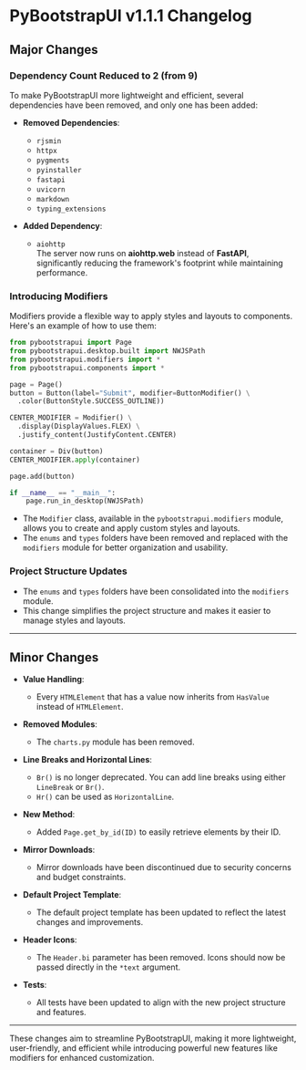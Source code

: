 # PyBootstrapUI v1.1.1 Changelog  

## Major Changes  

### **Dependency Count Reduced to 2 (from 9)**  
To make PyBootstrapUI more lightweight and efficient, several dependencies have been removed, and only one has been added:  
- **Removed Dependencies**:
  - `rjsmin`  
  - `httpx`  
  - `pygments`  
  - `pyinstaller`  
  - `fastapi`  
  - `uvicorn`  
  - `markdown`  
  - `typing_extensions`  

- **Added Dependency**:  
  - `aiohttp`  
    The server now runs on **aiohttp.web** instead of **FastAPI**, significantly reducing the framework's footprint while maintaining performance.  

### **Introducing Modifiers**  
Modifiers provide a flexible way to apply styles and layouts to components. Here's an example of how to use them:  

```python
from pybootstrapui import Page
from pybootstrapui.desktop.built import NWJSPath
from pybootstrapui.modifiers import *
from pybootstrapui.components import *

page = Page()
button = Button(label="Submit", modifier=ButtonModifier() \
  .color(ButtonStyle.SUCCESS_OUTLINE))

CENTER_MODIFIER = Modifier() \
  .display(DisplayValues.FLEX) \
  .justify_content(JustifyContent.CENTER)

container = Div(button)
CENTER_MODIFIER.apply(container)

page.add(button)

if __name__ == "__main__":
    page.run_in_desktop(NWJSPath)
```  

- The `Modifier` class, available in the `pybootstrapui.modifiers` module, allows you to create and apply custom styles and layouts.  
- The `enums` and `types` folders have been removed and replaced with the `modifiers` module for better organization and usability.  

### **Project Structure Updates**  
- The `enums` and `types` folders have been consolidated into the `modifiers` module.  
- This change simplifies the project structure and makes it easier to manage styles and layouts.  

---

## Minor Changes  

- **Value Handling**:  
  - Every `HTMLElement` that has a value now inherits from `HasValue` instead of `HTMLElement`.  

- **Removed Modules**:  
  - The `charts.py` module has been removed.  

- **Line Breaks and Horizontal Lines**:  
  - `Br()` is no longer deprecated. You can add line breaks using either `LineBreak` or `Br()`.  
  - `Hr()` can be used as `HorizontalLine`.  

- **New Method**:  
  - Added `Page.get_by_id(ID)` to easily retrieve elements by their ID.  

- **Mirror Downloads**:  
  - Mirror downloads have been discontinued due to security concerns and budget constraints.  

- **Default Project Template**:  
  - The default project template has been updated to reflect the latest changes and improvements.  

- **Header Icons**:  
  - The `Header.bi` parameter has been removed. Icons should now be passed directly in the `*text` argument.  

- **Tests**:  
  - All tests have been updated to align with the new project structure and features.  

---

These changes aim to streamline PyBootstrapUI, making it more lightweight, user-friendly, and efficient while introducing powerful new features like modifiers for enhanced customization.
